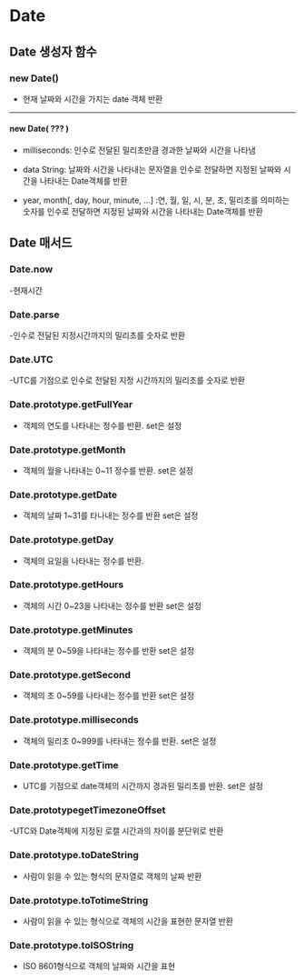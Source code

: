 # Date

## Date 생성자 함수

### new Date()
- 현재 날짜와 시간을 가지는 date 객체 반환

* * *
#### new Date( ??? )
 - milliseconds: 인수로 전달된 밀리초만큼 경과한 날짜와 시간을 나타냄
- data String: 날짜와 시간을 나타내는 문자열을 인수로 전달하면 지정된 날짜와 시간을 나타내는 Date객체를 반환

- year, month[, day, hour, minute, ...] :연, 월, 일, 시, 분, 초, 밀리초를 의미하는 숫자를 인수로 전달하면 지정된 날짜와 시간을 나타내는 Date객체를 반환

## Date 매서드

### Date.now
-현재시간


### Date.parse
-인수로 전달된 지정시간까지의 밀리초를 숫자로 반환


### Date.UTC
-UTC를 기점으로 인수로 전달된 지정 시간까지의 밀리초를 숫자로 반환


### Date.prototype.getFullYear
- 객체의 연도를 나타내는 정수를 반환. set은 설정


### Date.prototype.getMonth
- 객체의 월을 나타내는 0~11 정수를 반환. set은 설정


### Date.prototype.getDate
- 객체의 날짜 1~31를 타나내는 정수를 반환 set은 설정


### Date.prototype.getDay
- 객체의 요일을 나타내는 정수를 반환. 


### Date.prototype.getHours
- 객체의 시간 0~23을 나타내는 정수를 반환 set은 설정


### Date.prototype.getMinutes
- 객체의 분 0~59을 나타내는 정수를 반환 set은 설정


### Date.prototype.getSecond
- 객체의 초 0~59를 나타내는 정수를 반환 set은 설정


### Date.prototype.milliseconds
- 객체의 밀리초 0~999를 나타내는 정수를 반환. set은 설정


### Date.prototype.getTime
- UTC를 기점으로 date객체의 시간까지 경과된 밀리초를 반환. set은 설정


### Date.prototypegetTimezoneOffset

-UTC와 Date객체에 지정된 로캘 시간과의 차이를 분단위로 반환


### Date.prototype.toDateString
- 사람이 읽을 수 있는 형식의 문자열로 객체의 날짜 반환


### Date.prototype.toTotimeString
- 사람이 읽을 수 있는 형식으로 객체의 시간을 표현한 문자열 반환


### Date.prototype.toISOString
- ISO 8601형식으로 객체의 날짜와 시간을 표현


